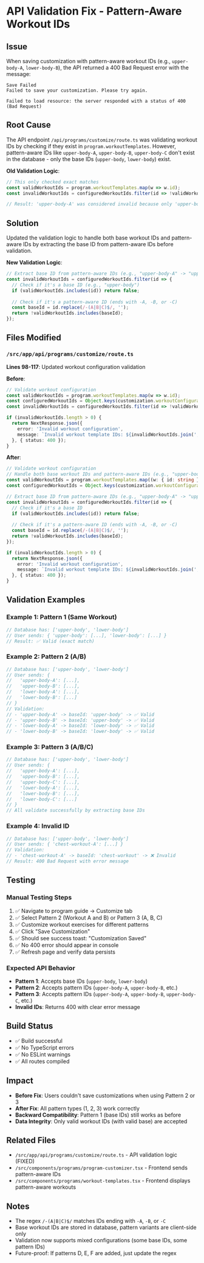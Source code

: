 # API Validation Fix - Pattern-Aware Workout IDs

## Issue
When saving customization with pattern-aware workout IDs (e.g., `upper-body-A`, `lower-body-B`), the API returned a 400 Bad Request error with the message:
```
Save Failed
Failed to save your customization. Please try again.

Failed to load resource: the server responded with a status of 400 (Bad Request)
```

## Root Cause
The API endpoint `/api/programs/customize/route.ts` was validating workout IDs by checking if they exist in `program.workoutTemplates`. However, pattern-aware IDs like `upper-body-A`, `upper-body-B`, `upper-body-C` don't exist in the database - only the base IDs (`upper-body`, `lower-body`) exist.

**Old Validation Logic**:
```typescript
// This only checked exact matches
const validWorkoutIds = program.workoutTemplates.map(w => w.id);
const invalidWorkoutIds = configuredWorkoutIds.filter(id => !validWorkoutIds.includes(id));

// Result: 'upper-body-A' was considered invalid because only 'upper-body' exists
```

## Solution
Updated the validation logic to handle both base workout IDs and pattern-aware IDs by extracting the base ID from pattern-aware IDs before validation.

**New Validation Logic**:
```typescript
// Extract base ID from pattern-aware IDs (e.g., "upper-body-A" -> "upper-body")
const invalidWorkoutIds = configuredWorkoutIds.filter(id => {
  // Check if it's a base ID (e.g., "upper-body")
  if (validWorkoutIds.includes(id)) return false;
  
  // Check if it's a pattern-aware ID (ends with -A, -B, or -C)
  const baseId = id.replace(/-(A|B|C)$/, '');
  return !validWorkoutIds.includes(baseId);
});
```

## Files Modified

### `/src/app/api/programs/customize/route.ts`

**Lines 98-117**: Updated workout configuration validation

**Before**:
```typescript
// Validate workout configuration
const validWorkoutIds = program.workoutTemplates.map(w => w.id);
const configuredWorkoutIds = Object.keys(customization.workoutConfiguration);
const invalidWorkoutIds = configuredWorkoutIds.filter(id => !validWorkoutIds.includes(id));

if (invalidWorkoutIds.length > 0) {
  return NextResponse.json({
    error: 'Invalid workout configuration',
    message: `Invalid workout template IDs: ${invalidWorkoutIds.join(', ')}`
  }, { status: 400 });
}
```

**After**:
```typescript
// Validate workout configuration
// Handle both base workout IDs and pattern-aware IDs (e.g., "upper-body-A")
const validWorkoutIds = program.workoutTemplates.map((w: { id: string }) => w.id);
const configuredWorkoutIds = Object.keys(customization.workoutConfiguration);

// Extract base ID from pattern-aware IDs (e.g., "upper-body-A" -> "upper-body")
const invalidWorkoutIds = configuredWorkoutIds.filter(id => {
  // Check if it's a base ID
  if (validWorkoutIds.includes(id)) return false;
  
  // Check if it's a pattern-aware ID (ends with -A, -B, or -C)
  const baseId = id.replace(/-(A|B|C)$/, '');
  return !validWorkoutIds.includes(baseId);
});

if (invalidWorkoutIds.length > 0) {
  return NextResponse.json({
    error: 'Invalid workout configuration',
    message: `Invalid workout template IDs: ${invalidWorkoutIds.join(', ')}`
  }, { status: 400 });
}
```

## Validation Examples

### Example 1: Pattern 1 (Same Workout)
```typescript
// Database has: ['upper-body', 'lower-body']
// User sends: { 'upper-body': [...], 'lower-body': [...] }
// Result: ✅ Valid (exact match)
```

### Example 2: Pattern 2 (A/B)
```typescript
// Database has: ['upper-body', 'lower-body']
// User sends: { 
//   'upper-body-A': [...], 
//   'upper-body-B': [...],
//   'lower-body-A': [...],
//   'lower-body-B': [...]
// }
// Validation:
// - 'upper-body-A' -> baseId: 'upper-body' -> ✅ Valid
// - 'upper-body-B' -> baseId: 'upper-body' -> ✅ Valid
// - 'lower-body-A' -> baseId: 'lower-body' -> ✅ Valid
// - 'lower-body-B' -> baseId: 'lower-body' -> ✅ Valid
```

### Example 3: Pattern 3 (A/B/C)
```typescript
// Database has: ['upper-body', 'lower-body']
// User sends: { 
//   'upper-body-A': [...], 
//   'upper-body-B': [...],
//   'upper-body-C': [...],
//   'lower-body-A': [...],
//   'lower-body-B': [...],
//   'lower-body-C': [...]
// }
// All validate successfully by extracting base IDs
```

### Example 4: Invalid ID
```typescript
// Database has: ['upper-body', 'lower-body']
// User sends: { 'chest-workout-A': [...] }
// Validation:
// - 'chest-workout-A' -> baseId: 'chest-workout' -> ❌ Invalid
// Result: 400 Bad Request with error message
```

## Testing

### Manual Testing Steps
1. ✅ Navigate to program guide → Customize tab
2. ✅ Select Pattern 2 (Workout A and B) or Pattern 3 (A, B, C)
3. ✅ Customize workout exercises for different patterns
4. ✅ Click "Save Customization"
5. ✅ Should see success toast: "Customization Saved"
6. ✅ No 400 error should appear in console
7. ✅ Refresh page and verify data persists

### Expected API Behavior
- **Pattern 1**: Accepts base IDs (`upper-body`, `lower-body`)
- **Pattern 2**: Accepts pattern IDs (`upper-body-A`, `upper-body-B`, etc.)
- **Pattern 3**: Accepts pattern IDs (`upper-body-A`, `upper-body-B`, `upper-body-C`, etc.)
- **Invalid IDs**: Returns 400 with clear error message

## Build Status
- ✅ Build successful
- ✅ No TypeScript errors
- ✅ No ESLint warnings
- ✅ All routes compiled

## Impact
- **Before Fix**: Users couldn't save customizations when using Pattern 2 or 3
- **After Fix**: All pattern types (1, 2, 3) work correctly
- **Backward Compatibility**: Pattern 1 (base IDs) still works as before
- **Data Integrity**: Only valid workout IDs (with valid base) are accepted

## Related Files
- `/src/app/api/programs/customize/route.ts` - API validation logic (FIXED)
- `/src/components/programs/program-customizer.tsx` - Frontend sends pattern-aware IDs
- `/src/components/programs/workout-templates.tsx` - Frontend displays pattern-aware workouts

## Notes
- The regex `/-(A|B|C)$/` matches IDs ending with `-A`, `-B`, or `-C`
- Base workout IDs are stored in database, pattern variants are client-side only
- Validation now supports mixed configurations (some base IDs, some pattern IDs)
- Future-proof: If patterns D, E, F are added, just update the regex

